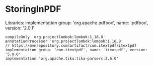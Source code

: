 # StoringInPDF
Libraries:
implementation group: 'org.apache.pdfbox', name: 'pdfbox', version: '2.0.1'

	compileOnly 'org.projectlombok:lombok:1.18.8'
    annotationProcessor 'org.projectlombok:lombok:1.18.8'
    // https://mvnrepository.com/artifact/com.itextpdf/itextpdf
	implementation group: 'com.itextpdf', name: 'itextpdf', version: '5.0.6'
	implementation 'org.apache.tika:tika-parsers:2.6.0'
